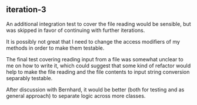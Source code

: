 ## iteration-3

An additional integration test to cover the file reading would be sensible, but was skipped in favor of continuing with further iterations.

It is possibly not great that I need to change the access modifiers of my methods in order to make them testable.

The final test covering reading input from a file was somewhat unclear to me on how to write it, which could suggest that some kind of refactor would help to make the file reading and the file contents to input string conversion separably testable.

After discussion with Bernhard, it would be better (both for testing and as general approach) to separate logic across more classes.